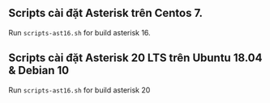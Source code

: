 ## Scripts cài đặt Asterisk trên Centos 7.
Run ```scripts-ast16.sh``` for build asterisk 16.
## Scripts cài đặt Asterisk 20 LTS trên Ubuntu 18.04 & Debian 10
Run ```scripts-ast16.sh``` for build asterisk 20
